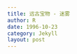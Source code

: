 ```yaml
---
title: 远古宝物 - 迷雾
author: R
date: 1996-10-23
category: Jekyll
layout: post
---
```


<!--*Updated on 1/30/2024*<br>
![Research_expand]({{ '/assets/expand0130.png' | relative_url }})-->

